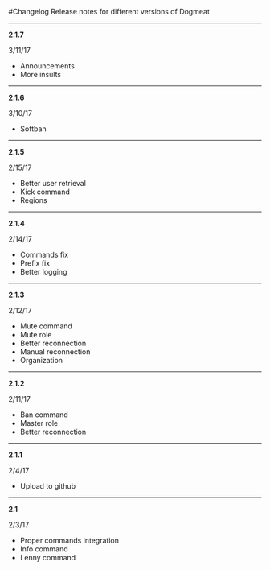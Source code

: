 #Changelog
Release notes for different versions of Dogmeat

---

**2.1.7**

3/11/17
- Announcements
- More insults

---

**2.1.6**

3/10/17
- Softban

---

**2.1.5**

2/15/17
- Better user retrieval
- Kick command
- Regions

---

**2.1.4**

2/14/17
- Commands fix
- Prefix fix
- Better logging

---

**2.1.3**

2/12/17
- Mute command
- Mute role
- Better reconnection
- Manual reconnection
- Organization

---

**2.1.2**

2/11/17
- Ban command
- Master role
- Better reconnection

---

**2.1.1**

2/4/17
- Upload to github

---

**2.1**

2/3/17
- Proper commands integration
- Info command
- Lenny command
